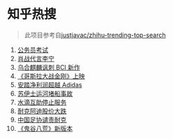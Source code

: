 # 知乎热搜

> 此项目参考自[justjavac/zhihu-trending-top-search](https://github.com/justjavac/zhihu-trending-top-search/blob/main/utils.ts)

<!-- BEGIN -->
  <!-- 最后更新时间:Sat Mar 27 2021 19:16:29 GMT+0000 (Coordinated Universal Time) -->
  1. [公务员考试](https://www.zhihu.com/search?q=公务员)
1. [肖战代言李宁](https://www.zhihu.com/search?q=肖战)
1. [乌合麒麟讽刺 BCI 新作](https://www.zhihu.com/search?q=乌合麒麟)
1. [《哥斯拉大战金刚》上映](https://www.zhihu.com/search?q=哥斯拉大战金刚)
1. [安踏净利润超越 Adidas](https://www.zhihu.com/search?q=安踏净利润)
1. [苏伊士运河堵船事故](https://www.zhihu.com/search?q=苏伊士运河)
1. [水滴互助停止服务](https://www.zhihu.com/search?q=水滴关停)
1. [耐克阿迪股价大跌](https://www.zhihu.com/search?q=耐克阿迪)
1. [中国足协谴责耐克](https://www.zhihu.com/search?q=足协)
1. [《鬼谷八荒》新版本](https://www.zhihu.com/search?q=鬼谷八荒)
  <!-- END -->